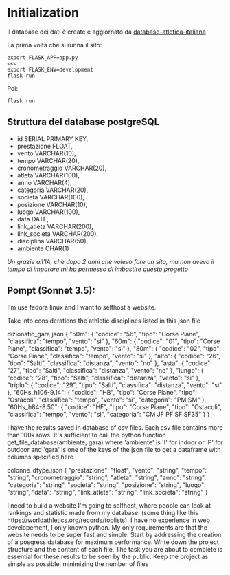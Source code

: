 # Initialization
Il database dei dati è create e aggiornato da 
[database-atletica-italiana](https://github.com/F-Depi/database-atletica-italiana)


La prima volta che si runna il sito:

```
export FLASK_APP=app.py                                                                                                                                                     <<<
export FLASK_ENV=development
flask run
```

Poi:
```
flask run
```

## Struttura del database postgreSQL
 - id SERIAL PRIMARY KEY,
 - prestazione FLOAT,
 - vento VARCHAR(10),
 - tempo VARCHAR(20),
 - cronometraggio VARCHAR(20),
 - atleta VARCHAR(100),
 - anno VARCHAR(4),
 - categoria VARCHAR(20),
 - società VARCHAR(100),
 - posizione VARCHAR(10),
 - luogo VARCHAR(100),
 - data DATE,
 - link_atleta VARCHAR(200),
 - link_societa VARCHAR(200),
 - disciplina VARCHAR(50),
 - ambiente CHAR(1)


_Un grazie all'IA, che dopo 2 anni che volevo fare un sito, ma non avevo il
tempo di imparare mi ha permesso di imbastire questo progetto_

## Pompt (Sonnet 3.5):
I'm use fedora linux and I want to selfhost a website.

Take into considerations the athletic disciplines listed in this json file

dizionatio_gare.json
{
"50m": {
"codice": "56",
"tipo": "Corse Piane",
"classifica": "tempo",
"vento": "sì"
},
"60m": {
"codice": "01",
"tipo": "Corse Piane",
"classifica": "tempo",
"vento": "sì"
},
"80m": {
"codice": "02",
"tipo": "Corse Piane",
"classifica": "tempo",
"vento": "sì"
},
"alto": {
"codice": "26",
"tipo": "Salti",
"classifica": "distanza",
"vento": "no"
},
"asta": {
"codice": "27",
"tipo": "Salti",
"classifica": "distanza",
"vento": "no"
},
"lungo": {
"codice": "28",
"tipo": "Salti",
"classifica": "distanza",
"vento": "sì"
},
"triplo": {
"codice": "29",
"tipo": "Salti",
"classifica": "distanza",
"vento": "sì"
},
"60Hs_h106-9.14": {
"codice": "HB",
"tipo": "Corse Piane",
"tipo": "Ostacoli",
"classifica": "tempo",
"vento": "sì",
"categoria": "PM SM"
},
"60Hs_h84-8.50": {
"codice": "HF",
"tipo": "Corse Piane",
"tipo": "Ostacoli",
"classifica": "tempo",
"vento": "sì",
"categoria": "CM JF PF SF SF35"
}
}

I have the results saved in database of csv files. Each csv file contains more than 100k rows. It's sufficient to call the python function get_file_database(ambiente, gara) where 'ambiente' is 'I' for indoor or 'P' for outdoor and 'gara' is one of the keys of the json file to get a dataframe with columns specified here

colonne_dtype.json
{
"prestazione": "float",
"vento": "string",
"tempo": "string",
"cronometraggio": "string",
"atleta": "string",
"anno": "string",
"categoria": "string",
"società": "string",
"posizione": "string",
"luogo": "string",
"data": "string",
"link_atleta": "string",
"link_società": "string"
}

I need to build a website I'm going to selfhost, where people can look at rankings and statistic made from my database. (some thing like this https://worldathletics.org/records/toplists).
I have no experience in web developement, I only known python.
My only requirements are that the website needs to be super fast and simple.
Start by addressing the creation of a posgress database for maximum performance.
Write down the project structure and the content of each file.
The task you are about to complete is essential for these results to be seen by the public.
Keep the project as simple as possible, minimizing the number of files
